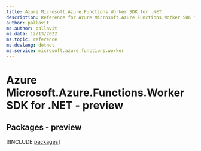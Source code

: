 ```yaml
---
title: Azure Microsoft.Azure.Functions.Worker SDK for .NET
description: Reference for Azure Microsoft.Azure.Functions.Worker SDK for .NET
author: pallavit
ms.author: pallavit
ms.data: 12/13/2022
ms.topic: reference
ms.devlang: dotnet
ms.service: microsoft.azure.functions.worker
---
```

# Azure Microsoft.Azure.Functions.Worker SDK for .NET - preview
## Packages - preview
[!INCLUDE [packages](microsoft.azure.functions.worker-index.md)]